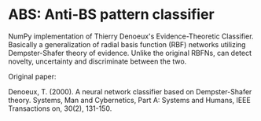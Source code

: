 # ABS: Anti-BS pattern classifier

NumPy implementation of Thierry Denoeux's Evidence-Theoretic Classifier. Basically a generalization of radial basis function (RBF) networks utilizing Dempster-Shafer theory of evidence. Unlike the original RBFNs, can detect novelty, uncertainty and discriminate between the two.

Original paper:

Denoeux, T. (2000). A neural network classifier based on Dempster-Shafer theory. Systems, Man and Cybernetics, Part A: Systems and Humans, IEEE Transactions on, 30(2), 131-150.
